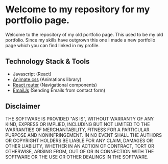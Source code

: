 # Welcome to my repository for my portfolio page.
Welcome to the repository of my old portfolio page. 
This used to be my old portfolio. Since my skills have outgrown this one I made a new portfolio page which you can find linked in my profile.

## Technology Stack & Tools

- Javascript (React)
- [Animate.css](https://animate.style/) (Animations library)
- [React router](https://reactrouter.com/en/v6.3.0) (Navigational components)
- [EmailJs](https://www.emailjs.com/) (Sending Emails from contact form)

## Disclaimer
THE SOFTWARE IS PROVIDED "AS IS", WITHOUT WARRANTY OF ANY KIND, EXPRESS OR IMPLIED, INCLUDING BUT NOT LIMITED TO THE WARRANTIES OF MERCHANTABILITY, FITNESS FOR A PARTICULAR PURPOSE AND NONINFRINGEMENT. IN NO EVENT SHALL THE AUTHORS OR COPYRIGHT HOLDERS BE LIABLE FOR ANY CLAIM, DAMAGES OR OTHER LIABILITY, WHETHER IN AN ACTION OF CONTRACT, TORT OR OTHERWISE, ARISING FROM, OUT OF OR IN CONNECTION WITH THE SOFTWARE OR THE USE OR OTHER DEALINGS IN THE SOFTWARE.
